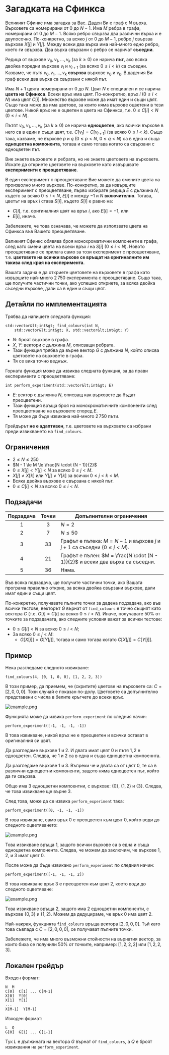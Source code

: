 # Загадката на Сфинкса

Великият Сфинкс има загадка за Вас.
Даден Ви е граф с $N$ върха.
Върховете са номерирани от $0$ до $N-1$.
Има $M$ ребра в графа, номерирани от $0$ до $M-1$.
Всяко ребро свързва два различни върха и е двупосочно.
По-конкретно, за всяко $j$ от $0$ до $M-1$,
ребро $j$ свързва върхове $X[j]$ и $Y[j]$.
Между всеки два върха има най-много едно ребро, което ги свързва.
Два върха свързани с ребро се наричат **съседни**.

Редица от върхове $v_0, v_1, \ldots, v_k$ (за $k \ge 0$)
се нарича **път**, ако всяка двойка поредни върхове $v_l$ и $v_{l+1}$
(за всяко $0 \le l \lt k$) са съседни.
Казваме, че пътя $v_0, v_1, \ldots, v_k$ **свързва** върхове $v_0$ и $v_k$.
В дадения Ви граф всеки два върха са свързани с някой път.

Има $N+1$ цвята номерирани от $0$ до $N$.
Цвят $N$ е специален и се нарича **цвета на Сфинкса**.
Всеки връх има цвят.
По-конкретно, връх $i$ ($0 \le i \lt N$) има цвят $C[i]$.
Множество върхове може да имат един и същи цвят. Също така може да има цветове, за които няма върхове оцветени в тези цветове.
Никой връх не е оцветен в цвета на Сфинкса,
т.е. $0 \le C[i] \lt N$ ($0 \le i \lt N$).

Пътят $v_0, v_1, \ldots, v_k$ (за $k \ge 0$)
се нарича **едноцветен**,
ако всички върхове в него са в един и същи цвят,
т.е. $C[v_l] = C[v_{l+1}]$ (за всяко $0 \le l \lt k$).
Също така, казваме, че върхове $p$ и $q$ ($0 \le p \lt N$, $0 \le q \lt N$)
са в една и съща **едноцветна компонента**, тогава и само тогава когато
са свързани с едноцветен път. 

Вие знаете върховете и ребрата,
но не знаете цветовете на върховете.
Искате да откриете цветовете на върховете
като извършвате **експерименти с преоцветяване**.

В един експеримент с преоцветяване
Вие можете да смените цвета на произволно много върхове.
По-конкретно, за да извършите експеримент с преоцветяване,
първо избирате редица $E$ с дължина $N$,
където за всяко $0 \le i \lt N$,
$E[i]$ е между $-1$ и $N$ **включително**.
Тогава, цветът на връх $i$ става $S[i]$, където $S[i]$ е равно на:
* $C[i]$, т.е. оригиналния цвят на връх $i$, ако $E[i] = -1$, или
* $E[i]$, иначе.

Забележете, че това означава, че можете да използвате цвета на Сфинкса във Вашето преоцветяване.

Великият Сфинкс обявява броя монохроматични компоненти в графа,
след като смени цвета на всеки връх $i$ на $S[i]$ ($0 \le i \lt N$).
Новото преоцветяване се прилага само за този експеримент с преоцветяване,
т.е. **цветовете на всички върхове се връщат на оригиналните им такива след края на експеримента**.

Вашата задача е да откриете цветовете на върховете в графа
като извършите най-много $2\,750$ експеримента с преоцветяване.
Също така, ще получите частични точки, ако успешно откриете,
за всяка двойка съседни върхове, дали са в един и същи цвят.

## Детайли по имплементацията

Трябва да напишете следната функция:

```
std::vector&lt;int&gt; find_colours(int N,
    std::vector&lt;int&gt; X, std::vector&lt;int&gt; Y)
```

* $N$: броят върхове в графа.
* $X$, $Y$: вектори с дължина $M$, описващи ребрата.
* Тази функция трябва да върне вектор $G$ с дължина $N$,
който описва цветовете на върховете в графа.
* Тя се вика точно веднъж.

Горната функция може да извиква следната функция,
за да прави експерименти с преоцветяване:

```
int perform_experiment(std::vector&lt;int&gt; E)
```

* $E$: вектор с дължина $N$, описващ как върховете да бъдат преоцветени.
* Тази функция връща броя на монохроматичните компоненти
след преоцветяване на върховете според $E$.
* Тя може да бъде извикана най-много $2\,750$ пъти.

Грейдърът **не е адаптивен**, т.е.
цветовете на върховете са избрани преди извикването на `find_colours`.

## Ограничения

* $2 \le N \le 250$
* $N - 1 \le M \le \frac{N \cdot (N - 1)}{2}$
* $0 \le X[j] \lt Y[j] \lt N$ за всяко $0 \le j \lt M$.
* $X[j] \neq X[k]$ или $Y[j] \neq Y[k]$
за всички $0 \le j \lt k \lt M$.
* Всяка двойка върхове е свързана с някой път.
* $0 \le C[i] \lt N$ за всяко $0 \le i \lt N$.

## Подзадачи

| Подзадача | Точки  | Допълнителни ограничения |
| :-----: | :----: | ---------------------- |
| 1       | $3$    | $N = 2$
| 2       | $7$    | $N \le 50$
| 3       | $33$   | Графът е пътека: $M = N - 1$ и върхове $j$ и $j+1$ са съседни ($0 \leq j < M$).
| 4       | $21$   | Графът е пълен: $M = \frac{N \cdot (N - 1)}{2}$ и всеки два върха са съседни.
| 5       | $36$   | Няма.

Във всяка подзадача, ще получите частични точки,
ако Вашата програма правилно открие, за всяка двойка свързани върхове,
дали имат един и същи цвят.

По-конкретно, получавате пълните точки за дадена подзадача,
ако във всички тестове, векторът $G$ върнат от `find_colours`
е точно същият като вектора $C$ (т.е. $G[i] = C[i]$ за всяко $0 \le i \lt N$).
Иначе, получавате $50\%$ от точките за подзадачата,
ако следните условия важат за всички тестове:
* $0 \le G[i] \lt N$ за всяко $0 \le i \lt N$;
* За всяко $0 \le j \lt M$:
  * $G[X[j]] = G[Y[j]]$, тогава и само тогава когато $C[X[j]] = C[Y[j]]$.

## Пример

Нека разгледаме следното извикване:

```
find_colours(4, [0, 1, 0, 0], [1, 2, 2, 3])
```

В този пример, да приемем, че (скритите) цветове на върховете са:
$C = [2, 0, 0, 0]$.
Този случай е показан по-долу.
Цветовете са допълнително представени с числа в белите кръгчете до всеки връх.

![example.png](sphinx_example.png "230")

Функцията може да извика `perform_experiment` по следния начин:

```
perform_experiment([-1, -1, -1, -1])
```

В това извикване, никой връх не е преоцветен и всички остават в оригиналния си цвят.

Да разгледаме върхове $1$ и $2$.
И двата имат цвят $0$ и пътя $1, 2$ е едноцветен.
Следва, че $1$ и $2$ са в една и съща едноцветна компоеннта.

Да разгледаме върхове $1$ и $3$.
Въпреки че и двата са от цвят $0$,
те са в различни едноцветни компоненти,
защото няма едноцветен път, който да ги свързва.

Общо има $3$ едноцветни компоентни,
с върхове: $\{0\}$, $\{1, 2\}$ и $\{3\}$.
Следва, че това извикване ще върне $3$.

След това, може да се извика `perform_experiment` така:

```
perform_experiment([0, -1, -1, -1])
```

В това извикване, само връх $0$ е преоцветен към цвят $0$,
който води до следното оцветяването:

![example.png](sphinx_order1.png "230")

Това извикване връща $1$, защото всички върхове са в една и съща едноцветна компонента.
Следва, че можем да заключим, че върхове $1$, $2$, и $3$ имат цвят $0$.

После може да бъде извикано `perform_experiment` по следния начин:

```
perform_experiment([-1, -1, -1, 2])
```

В това извикване връх $3$ е преоцветен към цвят $2$,
което води до следното оцветяване:

![example.png](sphinx_order2.png "230")

Това извикване връща $2$, защото има $2$ едноцветни компоненти,
с върхове $\{0, 3\}$ и $\{1, 2\}$.
Можем да дедуцираме, че връх $0$ има цвят $2$.

Най-накрая, функцията `find_colours` връща вектора $[2, 0, 0, 0]$.
Тъй като това съвпада с $C = [2, 0, 0, 0]$, се получават пълните точки.

Забележете, че има много възможни стойности на върнатия вектор,
за които биха се получили $50\%$ от точките, например:
$[1, 2, 2, 2]$ или $[1, 2, 2, 3]$.

## Локален грейдър

Входен формат:

```
N  M
C[0]  C[1] ... C[N-1]
X[0]  Y[0]
X[1]  Y[1]
...
X[M-1]  Y[M-1]
```

Изходен формат:

```
L  Q
G[0]  G[1] ... G[L-1]
```

Тук $L$ е дължината на вектора $G$ върнат от `find_colours`,
а $Q$ е броят извиквания на `perform_experiment`.
